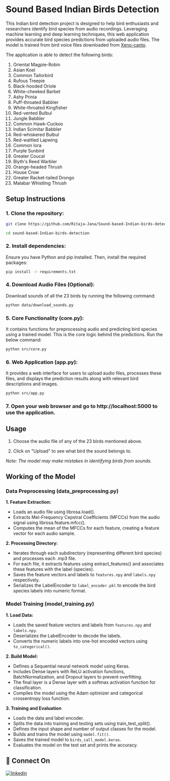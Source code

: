 # Sound Based Indian Birds Detection

This Indian bird detection project is designed to help bird enthusiasts and researchers identify bird species from audio recordings. Leveraging machine learning and deep learning techniques, this web application provides accurate bird species predictions from uploaded audio files. The model is trained from bird voice files downloaded from [Xeno-canto](https://xeno-canto.org/).

The application is able to detect the following birds:

1. Oriental Magpie-Robin
2. Asian Koel
3. Common Tailorbird
4. Rufous Treepie
5. Black-hooded Oriole
6. White-cheeked Barbet
7. Ashy Prinia
8. Puff-throated Babbler
9. White-throated Kingfisher
10. Red-vented Bulbul
11. Jungle Babbler
12. Common Hawk-Cuckoo
13. Indian Scimitar Babbler
14. Red-whiskered Bulbul
15. Red-wattled Lapwing
16. Common Iora
17. Purple Sunbird
18. Greater Coucal
19. Blyth's Reed Warbler
20. Orange-headed Thrush
21. House Crow
22. Greater Racket-tailed Drongo
23. Malabar Whistling Thrush

## Setup Instructions

### 1. Clone the repository:

```bash
git clone https://github.com/Ritaja-Jana/Sound-based-Indian-birds-detection.git

cd sound-based-Indian-birds-detection
```

### 2. Install dependencies:

Ensure you have Python and pip installed. Then, install the required packages:

```bash
pip install -r requirements.txt
```

### 4. Download Audio Files (Optional):

Download sounds of all the 23 birds by running the following command:

```bash
python data/download_sounds.py
```

### 5. Core Functionality (core.py):

It contains functions for preprocessing audio and predicting bird species using a trained model. This is the core logic behind the predictions. Run the below command:

```bash
python src/core.py
```

### 6. Web Application (app.py):

It provides a web interface for users to upload audio files, processes these files, and displays the prediction results along with relevant bird descriptions and images.

```bash
python src/app.py
```

### 7. Open your web browser and go to http://localhost:5000 to use the application.

## Usage

1. Choose the audio file of any of the 23 birds mentioned above.

2. Click on "Upload" to see what bird the sound belongs to.

*Note: The model may make mistakes in identifying birds from sounds.*

## Working of the Model
### Data Preprocessing (data_preprocessing.py)

**1. Feature Extraction:**

- Loads an audio file using librosa.load().
- Extracts Mel-Frequency Cepstral Coefficients (MFCCs) from the audio signal using librosa.feature.mfcc().
- Computes the mean of the MFCCs for each feature, creating a feature vector for each audio sample.

**2. Processing Directory:**

- Iterates through each subdirectory (representing different bird species) and processes each .mp3 file.
- For each file, it extracts features using extract_features() and associates these features with the label (species).
- Saves the feature vectors and labels to `features.npy` and `labels.npy` respectively.
- Serializes the LabelEncoder to `label_encoder.pkl` to encode the bird species labels into numeric format.

### Model Training (model_training.py)

**1. Load Data:**

- Loads the saved feature vectors and labels from `features.npy` and `labels.npy`.
- Deserializes the LabelEncoder to decode the labels.
- Converts the numeric labels into one-hot encoded vectors using `to_categorical()`.

**2. Build Model:**

- Defines a Sequential neural network model using Keras.
- Includes Dense layers with ReLU activation functions, BatchNormalization, and Dropout layers to prevent overfitting.
- The final layer is a Dense layer with a softmax activation function for classification.
- Compiles the model using the Adam optimizer and categorical crossentropy loss function.

**3. Training and Evaluation**

- Loads the data and label encoder.
- Splits the data into training and testing sets using train_test_split().
- Defines the input shape and number of output classes for the model.
- Builds and trains the model using `model.fit()`.
- Saves the trained model to `birds_call_model.keras`.
- Evaluates the model on the test set and prints the accuracy.


## 🔗 Connect On

[![linkedin](https://img.shields.io/badge/linkedin-0A66C2?style=for-the-badge&logo=linkedin&logoColor=white)](https://linkedin.com/in/ritaja-jana)
